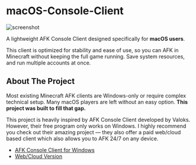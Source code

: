 # macOS-Console-Client

![screenshot](docs/images/macos_preview.png)

A lightweight AFK Console Client designed specifically for **macOS users**.  

This client is optimized for stability and ease of use, so you can AFK in Minecraft without keeping the full game running. Save system resources, and run multiple accounts at once.



## About The Project 

Most existing Minecraft AFK clients are Windows-only or require complex technical setup. Many macOS players are left without an easy option. **This project was built to fill that gap.**


This project is heavily inspired by AFK Console Client developed by Valoks. However, their free program only works on Windows. I highly recommend you check out their amazing project — they also offer a paid web/cloud based client which also allows you to AFK 24/7 on any device.

- [AFK Console Client for Windows](https://github.com/valoks/afkcc-release)
- [Web/Cloud Version](https://minecraftafk.com/)
